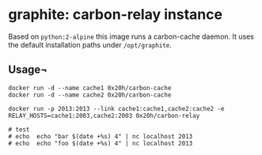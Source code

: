 # graphite: carbon-relay instance
Based on `python:2-alpine` this image runs a carbon-cache daemon. It uses the default installation paths under 
`/opt/graphite`.

## Usage¬

```
docker run -d --name cache1 0x20h/carbon-cache
docker run -d --name cache2 0x20h/carbon-cache

docker run -p 2013:2013 --link cache1:cache1,cache2:cache2 -e RELAY_HOSTS=cache1:2003,cache2:2003 0x20h/carbon-relay

# test
# echo  echo "bar $(date +%s) 4" | nc localhost 2013
# echo  echo "foo $(date +%s) 4" | nc localhost 2013
```
